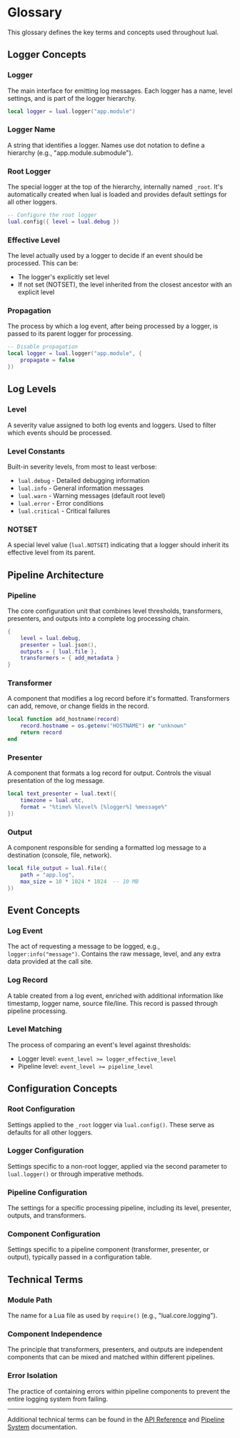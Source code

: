 # Glossary

This glossary defines the key terms and concepts used throughout lual.

## Logger Concepts

### Logger
The main interface for emitting log messages. Each logger has a name, level settings, and is part of the logger hierarchy.

```lua
local logger = lual.logger("app.module")
```

### Logger Name
A string that identifies a logger. Names use dot notation to define a hierarchy (e.g., "app.module.submodule").

### Root Logger
The special logger at the top of the hierarchy, internally named `_root`. It's automatically created when lual is loaded and provides default settings for all other loggers.

```lua
-- Configure the root logger
lual.config({ level = lual.debug })
```

### Effective Level
The level actually used by a logger to decide if an event should be processed. This can be:
- The logger's explicitly set level
- If not set (NOTSET), the level inherited from the closest ancestor with an explicit level

### Propagation
The process by which a log event, after being processed by a logger, is passed to its parent logger for processing.

```lua
-- Disable propagation
local logger = lual.logger("app.module", {
    propagate = false
})
```

## Log Levels

### Level
A severity value assigned to both log events and loggers. Used to filter which events should be processed.

### Level Constants
Built-in severity levels, from most to least verbose:
- `lual.debug` - Detailed debugging information
- `lual.info` - General information messages
- `lual.warn` - Warning messages (default root level)
- `lual.error` - Error conditions
- `lual.critical` - Critical failures

### NOTSET
A special level value (`lual.NOTSET`) indicating that a logger should inherit its effective level from its parent.

## Pipeline Architecture

### Pipeline
The core configuration unit that combines level thresholds, transformers, presenters, and outputs into a complete log processing chain.

```lua
{
    level = lual.debug,
    presenter = lual.json(),
    outputs = { lual.file },
    transformers = { add_metadata }
}
```

### Transformer
A component that modifies a log record before it's formatted. Transformers can add, remove, or change fields in the record.

```lua
local function add_hostname(record)
    record.hostname = os.getenv("HOSTNAME") or "unknown"
    return record
end
```

### Presenter
A component that formats a log record for output. Controls the visual presentation of the log message.

```lua
local text_presenter = lual.text({
    timezone = lual.utc,
    format = "%time% %level% [%logger%] %message%"
})
```

### Output
A component responsible for sending a formatted log message to a destination (console, file, network).

```lua
local file_output = lual.file({
    path = "app.log",
    max_size = 10 * 1024 * 1024  -- 10 MB
})
```

## Event Concepts

### Log Event
The act of requesting a message to be logged, e.g., `logger:info("message")`. Contains the raw message, level, and any extra data provided at the call site.

### Log Record
A table created from a log event, enriched with additional information like timestamp, logger name, source file/line. This record is passed through pipeline processing.

### Level Matching
The process of comparing an event's level against thresholds:
- Logger level: `event_level >= logger_effective_level`
- Pipeline level: `event_level >= pipeline_level`

## Configuration Concepts

### Root Configuration
Settings applied to the `_root` logger via `lual.config()`. These serve as defaults for all other loggers.

### Logger Configuration
Settings specific to a non-root logger, applied via the second parameter to `lual.logger()` or through imperative methods.

### Pipeline Configuration
The settings for a specific processing pipeline, including its level, presenter, outputs, and transformers.

### Component Configuration
Settings specific to a pipeline component (transformer, presenter, or output), typically passed in a configuration table.

## Technical Terms

### Module Path
The name for a Lua file as used by `require()` (e.g., "lual.core.logging").

### Component Independence
The principle that transformers, presenters, and outputs are independent components that can be mixed and matched within different pipelines.

### Error Isolation
The practice of containing errors within pipeline components to prevent the entire logging system from failing.

---

Additional technical terms can be found in the [API Reference](api.md) and [Pipeline System](../deep-dives/pipeline-system.md) documentation. 